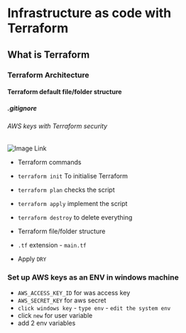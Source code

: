 # Infrastructure as code with Terraform
## What is Terraform
### Terraform Architecture
#### Terraform default file/folder structure
##### .gitignore
###### AWS keys with Terraform security
![Image Link]()

- Terraform commands
- `terraform init` To initialise Terraform
- `terraform plan` checks the script
- `terraform apply` implement the script
- `terraform destroy` to delete everything

- Terraform file/folder structure
- `.tf` extension - `main.tf`
- Apply `DRY`

### Set up AWS keys as an ENV in windows machine
- `AWS_ACCESS_KEY_ID` for was access key
- `AWS_SECRET_KEY` for aws secret
- `click windows key` - `type env` - `edit the system env` 
- click `new` for user variable
- add 2 env variables
